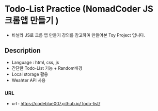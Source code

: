 # Todo-List Practice (NomadCoder JS 크롬앱 만들기 )

- 바닐라 JS로 크롬 앱 만들기 강의를 참고하여 만들어본 Toy Project 입니다. 

## Description 

- Language : html, css, js
- 간단한 Todo-List 기능 + Random배경 
- Local storage 활용
- Weahter API 사용

### URL 
- url : https://codeblue007.github.io/Todo-list/
